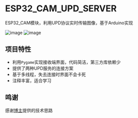 # ESP32_CAM_UPD_SERVER
ESP32_CAM模块，利用UPD协议实时传输图像，基于Arduino实现


![image](https://user-images.githubusercontent.com/58870893/204181816-304e70e7-cfe9-422c-8e33-445e9ff34c26.png)
![image](https://user-images.githubusercontent.com/58870893/204182336-ff4a00c3-e36b-4a1c-8a24-2d26724507e1.png)

## 项目特性
- 利用`Pygame`实现接收端界面，代码简洁，第三方库依赖少
- 提供了两种UPD服务的连接方案
- 基于多线程，失去连接时界面不会卡死
- 注释丰富，适合学习
## 鸣谢
感谢[博主](https://gitlab.ifengyu.com/tianshuaikang/espcam2pc)提供的技术思路

